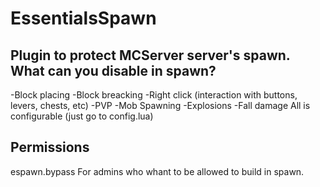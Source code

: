 EssentialsSpawn
===============

Plugin to protect MCServer server's spawn.
What can you disable in spawn?
---
-Block placing
-Block breacking
-Right click (interaction with buttons, levers, chests, etc)
-PVP
-Mob Spawning
-Explosions
-Fall damage
All is configurable (just go to config.lua)

Permissions
---
espawn.bypass
For admins who whant to be allowed to build in spawn.

